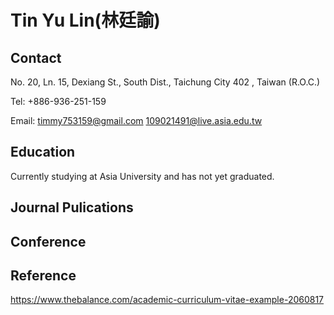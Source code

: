 # Tin Yu Lin(林廷諭)

## Contact
No. 20, Ln. 15, Dexiang St., South Dist., Taichung City 402 , Taiwan (R.O.C.)

Tel: +886-936-251-159

Email: timmy753159@gmail.com
       109021491@live.asia.edu.tw

## Education
Currently studying at Asia University and has not yet graduated.

## Journal Pulications

## Conference

## Reference
https://www.thebalance.com/academic-curriculum-vitae-example-2060817
